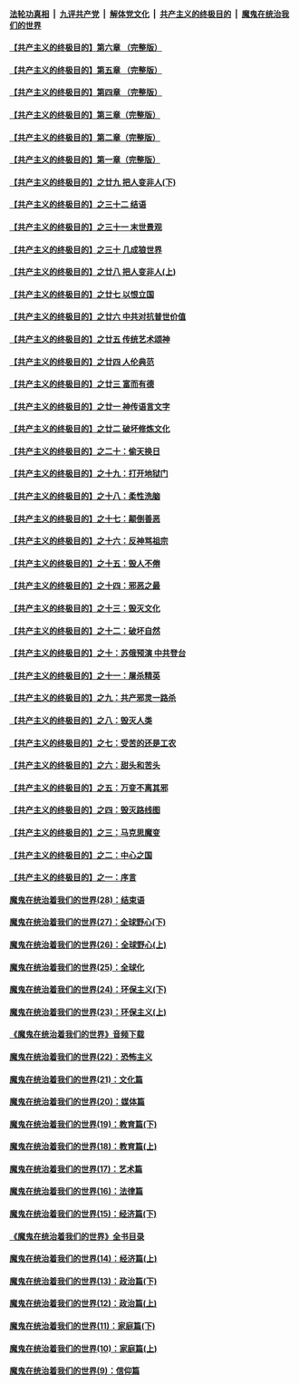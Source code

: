 ####  [法轮功真相](../../../../basic/blob/master/README.md?t=09290426) &nbsp;|&nbsp; [九评共产党](../../../../9ping.md/blob/master/README.md?t=09290426) &nbsp;|&nbsp; [解体党文化](../../../../jtdwh.md/blob/master/README.md?t=09290426)  &nbsp;|&nbsp; [共产主义的终极目的](../../../../gczydzjmd.md/blob/master/README.md?t=09290426) &nbsp;|&nbsp; [魔鬼在统治我们的世界](../../../../mgztzwmdsj.md/blob/master/README.md?t=09290426) 

#### [【共产主义的终极目的】第六章 （完整版）](../pages/nsc422/n11428913.md?t=09290426) 

#### [【共产主义的终极目的】第五章 （完整版）](../pages/nsc422/n11428912.md?t=09290426) 

#### [【共产主义的终极目的】第四章 （完整版）](../pages/nsc422/n11428907.md?t=09290426) 

#### [【共产主义的终极目的】第三章（完整版）](../pages/nsc422/n11428848.md?t=09290426) 

#### [【共产主义的终极目的】第二章（完整版）](../pages/nsc422/n11428831.md?t=09290426) 

#### [【共产主义的终极目的】第一章（完整版）](../pages/nsc422/n11417651.md?t=09290426) 

#### [【共产主义的终极目的】之廿九 把人变非人(下)](../pages/nsc422/n11344140.md?t=09290426) 

#### [【共产主义的终极目的】之三十二 结语](../pages/nsc422/n11360535.md?t=09290426) 

#### [【共产主义的终极目的】之三十一 末世景观](../pages/nsc422/n11351129.md?t=09290426) 

#### [【共产主义的终极目的】之三十 几成狼世界](../pages/nsc422/n11348280.md?t=09290426) 

#### [【共产主义的终极目的】之廿八 把人变非人(上)](../pages/nsc422/n11340492.md?t=09290426) 

#### [【共产主义的终极目的】之廿七 以恨立国](../pages/nsc422/n11336944.md?t=09290426) 

#### [【共产主义的终极目的】之廿六 中共对抗普世价值](../pages/nsc422/n11324785.md?t=09290426) 

#### [【共产主义的终极目的】之廿五 传统艺术颂神](../pages/nsc422/n11296396.md?t=09290426) 

#### [【共产主义的终极目的】之廿四 人伦典范](../pages/nsc422/n11296397.md?t=09290426) 

#### [【共产主义的终极目的】之廿三 富而有德](../pages/nsc422/n11283598.md?t=09290426) 

#### [【共产主义的终极目的】之廿一 神传语言文字](../pages/nsc422/n11263265.md?t=09290426) 

#### [【共产主义的终极目的】之廿二 破坏修炼文化](../pages/nsc422/n11245728.md?t=09290426) 

#### [【共产主义的终极目的】之二十：偷天换日](../pages/nsc422/n11238846.md?t=09290426) 

#### [【共产主义的终极目的】之十九：打开地狱门](../pages/nsc422/n11206376.md?t=09290426) 

#### [【共产主义的终极目的】之十八：柔性洗脑](../pages/nsc422/n11199994.md?t=09290426) 

#### [【共产主义的终极目的】之十七：颠倒善恶](../pages/nsc422/n11179782.md?t=09290426) 

#### [【共产主义的终极目的】之十六：反神骂祖宗](../pages/nsc422/n11166798.md?t=09290426) 

#### [【共产主义的终极目的】之十五：毁人不倦](../pages/nsc422/n11166792.md?t=09290426) 

#### [【共产主义的终极目的】之十四：邪恶之最](../pages/nsc422/n11150249.md?t=09290426) 

#### [【共产主义的终极目的】之十三：毁灭文化](../pages/nsc422/n11135227.md?t=09290426) 

#### [【共产主义的终极目的】之十二：破坏自然](../pages/nsc422/n11135214.md?t=09290426) 

#### [【共产主义的终极目的】之十：苏俄预演 中共登台](../pages/nsc422/n11118424.md?t=09290426) 

#### [【共产主义的终极目的】之十一：屠杀精英](../pages/nsc422/n11118442.md?t=09290426) 

#### [【共产主义的终极目的】之九：共产邪灵一路杀](../pages/nsc422/n11114139.md?t=09290426) 

#### [【共产主义的终极目的】之八：毁灭人类](../pages/nsc422/n11108503.md?t=09290426) 

#### [【共产主义的终极目的】之七：受苦的还是工农](../pages/nsc422/n11101809.md?t=09290426) 

#### [【共产主义的终极目的】之六：甜头和苦头](../pages/nsc422/n11096971.md?t=09290426) 

#### [【共产主义的终极目的】之五：万变不离其邪](../pages/nsc422/n11091285.md?t=09290426) 

#### [【共产主义的终极目的】之四：毁灭路线图](../pages/nsc422/n11086284.md?t=09290426) 

#### [【共产主义的终极目的】之三：马克思魔变](../pages/nsc422/n11061941.md?t=09290426) 

#### [【共产主义的终极目的】之二：中心之国](../pages/nsc422/n11047728.md?t=09290426) 

#### [【共产主义的终极目的】之一：序言](../pages/nsc422/n11086077.md?t=09290426) 

#### [魔鬼在统治着我们的世界(28)：结束语](../pages/nsc422/n10936246.md?t=09290426) 

#### [魔鬼在统治着我们的世界(27)：全球野心(下)](../pages/nsc422/n10928319.md?t=09290426) 

#### [魔鬼在统治着我们的世界(26)：全球野心(上)](../pages/nsc422/n10900318.md?t=09290426) 

#### [魔鬼在统治着我们的世界(25)：全球化](../pages/nsc422/n10788205.md?t=09290426) 

#### [魔鬼在统治着我们的世界(24)：环保主义(下)](../pages/nsc422/n10695307.md?t=09290426) 

#### [魔鬼在统治着我们的世界(23)：环保主义(上)](../pages/nsc422/n10688613.md?t=09290426) 

#### [《魔鬼在统治着我们的世界》音频下载](../pages/nsc422/n10635553.md?t=09290426) 

#### [魔鬼在统治着我们的世界(22)：恐怖主义](../pages/nsc422/n10614727.md?t=09290426) 

#### [魔鬼在统治着我们的世界(21)：文化篇](../pages/nsc422/n10597706.md?t=09290426) 

#### [魔鬼在统治着我们的世界(20)：媒体篇](../pages/nsc422/n10586579.md?t=09290426) 

#### [魔鬼在统治着我们的世界(19)：教育篇(下)](../pages/nsc422/n10564808.md?t=09290426) 

#### [魔鬼在统治着我们的世界(18)：教育篇(上)](../pages/nsc422/n10526970.md?t=09290426) 

#### [魔鬼在统治着我们的世界(17)：艺术篇](../pages/nsc422/n10499093.md?t=09290426) 

#### [魔鬼在统治着我们的世界(16)：法律篇](../pages/nsc422/n10485969.md?t=09290426) 

#### [魔鬼在统治着我们的世界(15)：经济篇(下)](../pages/nsc422/n10469975.md?t=09290426) 

#### [《魔鬼在统治着我们的世界》全书目录](../pages/nsc422/n10464261.md?t=09290426) 

#### [魔鬼在统治着我们的世界(14)：经济篇(上)](../pages/nsc422/n10457370.md?t=09290426) 

#### [魔鬼在统治着我们的世界(13)：政治篇(下)](../pages/nsc422/n10448270.md?t=09290426) 

#### [魔鬼在统治着我们的世界(12)：政治篇(上)](../pages/nsc422/n10444576.md?t=09290426) 

#### [魔鬼在统治着我们的世界(11)：家庭篇(下)](../pages/nsc422/n10440961.md?t=09290426) 

#### [魔鬼在统治着我们的世界(10)：家庭篇(上)](../pages/nsc422/n10435448.md?t=09290426) 

#### [魔鬼在统治着我们的世界(9)：信仰篇](../pages/nsc422/n10432159.md?t=09290426) 

